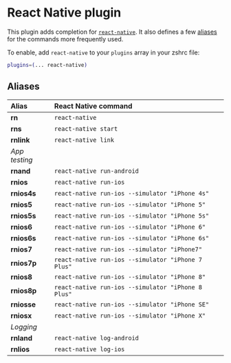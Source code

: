 # React Native plugin

This plugin adds completion for [`react-native`](https://facebook.github.io/react-native/).
It also defines a few [aliases](#aliases) for the commands more frequently used.

To enable, add `react-native` to your `plugins` array in your zshrc file:

```zsh
plugins=(... react-native)
```

## Aliases

| Alias       | React Native command                               |
|:------------|:---------------------------------------------------|
| **rn**      | `react-native`                                     |
| **rns**     | `react-native start`                               |
| **rnlink**  | `react-native link`                                |
| _App testing_                                                    |
| **rnand**   | `react-native run-android`                         |
| **rnios**   | `react-native run-ios`                             |
| **rnios4s** | `react-native run-ios --simulator "iPhone 4s"`     |
| **rnios5**  | `react-native run-ios --simulator "iPhone 5"`      |
| **rnios5s** | `react-native run-ios --simulator "iPhone 5s"`     |
| **rnios6**  | `react-native run-ios --simulator "iPhone 6"`      |
| **rnios6s** | `react-native run-ios --simulator "iPhone 6s"`     |
| **rnios7**  | `react-native run-ios --simulator "iPhone7"`       |
| **rnios7p** | `react-native run-ios --simulator "iPhone 7 Plus"` |
| **rnios8**  | `react-native run-ios --simulator "iPhone 8"`      |
| **rnios8p** | `react-native run-ios --simulator "iPhone 8 Plus"` |
| **rniosse** | `react-native run-ios --simulator "iPhone SE"`     |
| **rniosx**  | `react-native run-ios --simulator "iPhone X"`      |
| _Logging_                                                        |
| **rnland**  | `react-native log-android`                         |
| **rnlios**  | `react-native log-ios`                             |
